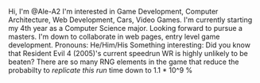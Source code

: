 Hi, I'm @Ale-A2
I'm interested in Game Development, Computer Architecture, Web Development, Cars, Video Games.
I'm currently starting my 4th year as a Computer Science major. Looking forward to pursue a masters.
I'm down to collaborate in web pages, entry level game development.
Pronouns: He/Him/His
Something interesting: Did you know that Resident Evil 4 (2005)'s current speedrun WR is highly unlikely to be beaten? 
There are so many RNG elements in the game that reduce the probabilty to *replicate this run* time down to 1.1 * 10^9 % 
